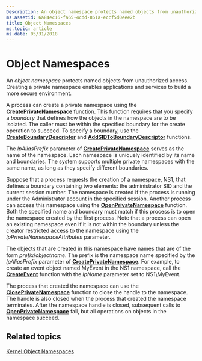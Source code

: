 ```yaml
---
Description: An object namespace protects named objects from unauthorized access.
ms.assetid: 6a84ec16-fa65-4cdd-861a-eccf5d0eee2b
title: Object Namespaces
ms.topic: article
ms.date: 05/31/2018
---
```


# Object Namespaces

An *object namespace* protects named objects from unauthorized access. Creating a private namespace enables applications and services to build a more secure environment.

A process can create a private namespace using the [**CreatePrivateNamespace**](/windows/desktop/api/WinBase/nf-winbase-createprivatenamespacea) function. This function requires that you specify a *boundary* that defines how the objects in the namespace are to be isolated. The caller must be within the specified boundary for the create operation to succeed. To specify a boundary, use the [**CreateBoundaryDescriptor**](/windows/desktop/api/WinBase/nf-winbase-createboundarydescriptora) and [**AddSIDToBoundaryDescriptor**](/windows/win32/api/namespaceapi/nf-namespaceapi-addsidtoboundarydescriptor) functions.

The *lpAliasPrefix* parameter of [**CreatePrivateNamespace**](/windows/desktop/api/WinBase/nf-winbase-createprivatenamespacea) serves as the name of the namespace. Each namespace is uniquely identified by its name and boundaries. The system supports multiple private namespaces with the same name, as long as they specify different boundaries.

Suppose that a process requests the creation of a namespace, NS1, that defines a boundary containing two elements: the administrator SID and the current session number. The namespace is created if the process is running under the Administrator account in the specified session. Another process can access this namespace using the [**OpenPrivateNamespace**](/windows/desktop/api/WinBase/nf-winbase-openprivatenamespacea) function. Both the specified name and boundary must match if this process is to open the namespace created by the first process. Note that a process can open an existing namespace even if it is not within the boundary unless the creator restricted access to the namespace using the *lpPrivateNamespaceAttributes* parameter.

The objects that are created in this namespace have names that are of the form *prefix*\\*objectname*. The prefix is the namespace name specified by the *lpAliasPrefix* parameter of [**CreatePrivateNamespace**](/windows/desktop/api/WinBase/nf-winbase-createprivatenamespacea). For example, to create an event object named MyEvent in the NS1 namespace, call the [**CreateEvent**](/windows/win32/api/synchapi/nf-synchapi-createeventa) function with the *lpName* parameter set to NS1\\MyEvent.

The process that created the namespace can use the [**ClosePrivateNamespace**](/windows/win32/api/namespaceapi/nf-namespaceapi-closeprivatenamespace) function to close the handle to the namespace. The handle is also closed when the process that created the namespace terminates. After the namespace handle is closed, subsequent calls to [**OpenPrivateNamespace**](/windows/desktop/api/WinBase/nf-winbase-openprivatenamespacea) fail, but all operations on objects in the namespace succeed.

## Related topics

<dl> <dt>

[Kernel Object Namespaces](../termserv/kernel-object-namespaces.md)
</dt> </dl>

 

 